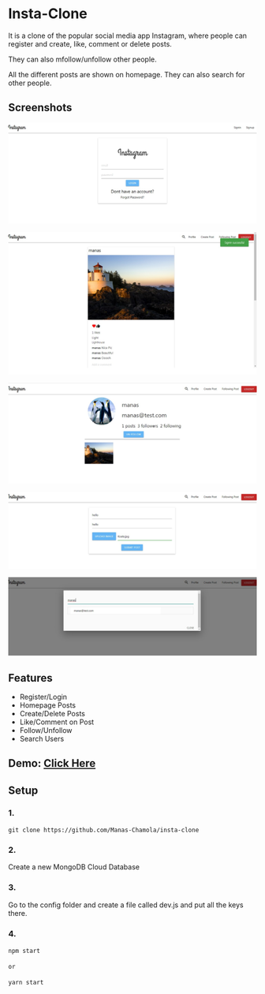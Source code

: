 # Insta-Clone

It is a clone of the popular social media app Instagram, where people can register and create, like, comment or delete posts. 

They can also mfollow/unfollow other people.

All the different posts are shown on homepage. They can also search for other people.

## Screenshots

![alt text](https://github.com/Manas-Chamola/insta-clone/blob/master/demo_images/Login.jpg?raw=true)


![alt text](https://github.com/Manas-Chamola/insta-clone/blob/master/demo_images/HomePosts.jpg?raw=true)


![alt text](https://github.com/Manas-Chamola/insta-clone/blob/master/demo_images/Profile.jpg?raw=true)


![alt text](https://github.com/Manas-Chamola/insta-clone/blob/master/demo_images/NewPost.jpg?raw=true)


![alt text](https://github.com/Manas-Chamola/insta-clone/blob/master/demo_images/Search.jpg?raw=true)  

## Features

* Register/Login
* Homepage Posts
* Create/Delete Posts
* Like/Comment on Post
* Follow/Unfollow 
* Search Users

## Demo: [Click Here](https://instaclone1809.herokuapp.com/)

## Setup

### 1.
```
git clone https://github.com/Manas-Chamola/insta-clone
``` 

### 2.
Create a new MongoDB Cloud Database   

### 3.
Go to the config folder and create a file called dev.js and put all the keys there.

### 4.
```
npm start

or

yarn start
```